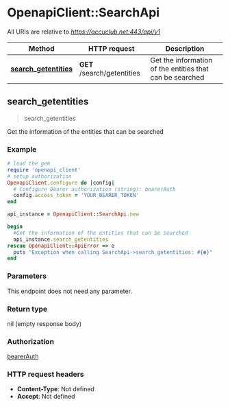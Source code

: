# OpenapiClient::SearchApi

All URIs are relative to *https://accuclub.net:443/api/v1*

Method | HTTP request | Description
------------- | ------------- | -------------
[**search_getentities**](SearchApi.md#search_getentities) | **GET** /search/getentities | Get the information of the entities that can be searched



## search_getentities

> search_getentities

Get the information of the entities that can be searched

### Example

```ruby
# load the gem
require 'openapi_client'
# setup authorization
OpenapiClient.configure do |config|
  # Configure Bearer authorization (string): bearerAuth
  config.access_token = 'YOUR_BEARER_TOKEN'
end

api_instance = OpenapiClient::SearchApi.new

begin
  #Get the information of the entities that can be searched
  api_instance.search_getentities
rescue OpenapiClient::ApiError => e
  puts "Exception when calling SearchApi->search_getentities: #{e}"
end
```

### Parameters

This endpoint does not need any parameter.

### Return type

nil (empty response body)

### Authorization

[bearerAuth](../README.md#bearerAuth)

### HTTP request headers

- **Content-Type**: Not defined
- **Accept**: Not defined

